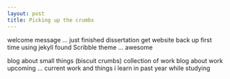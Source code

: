 ```yaml
---
layout: post
title: Picking up the crumbs
---
```


welcome message ...
just finished dissertation
get website back up
first time using jekyll
found Scribble theme ... awesome

blog about small things (biscuit crumbs)
collection of work
blog about work upcoming ... current work
and things i learn in past year while studying
